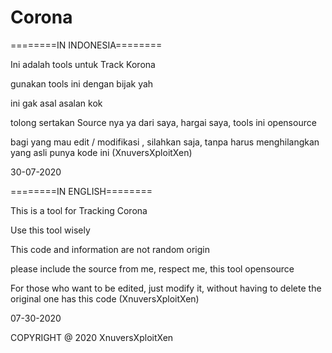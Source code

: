 # Corona

========IN INDONESIA========

Ini adalah tools untuk Track Korona

gunakan tools ini dengan bijak yah

ini gak asal asalan kok

tolong sertakan Source nya ya dari saya, hargai saya, tools ini opensource

bagi yang mau edit / modifikasi , silahkan saja, tanpa harus menghilangkan yang asli punya kode ini (XnuversXploitXen)

30-07-2020

========IN ENGLISH========

This is a tool for Tracking Corona

Use this tool wisely

This code and information are not random origin

please include the source from me, respect me, this tool opensource

For those who want to be edited, just modify it, without having to delete the original one has this code (XnuversXploitXen)

07-30-2020

COPYRIGHT @ 2020 XnuversXploitXen
